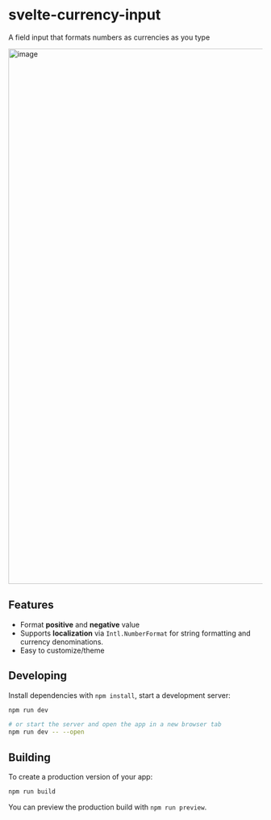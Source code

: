 # svelte-currency-input

A field input that formats numbers as currencies as you type

<img width="1059" alt="image" src="https://user-images.githubusercontent.com/1434675/190315136-c1d310ab-0ef1-441d-a80c-2b3727d74f59.png">


## Features

- Format **positive** and **negative** value
- Supports **localization** via `Intl.NumberFormat` for string formatting and currency denominations.
- Easy to customize/theme

## Developing

Install dependencies with `npm install`, start a development server:

```bash
npm run dev

# or start the server and open the app in a new browser tab
npm run dev -- --open
```

## Building

To create a production version of your app:

```bash
npm run build
```

You can preview the production build with `npm run preview`.
